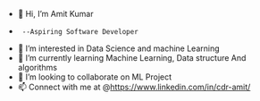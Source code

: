 - 👋 Hi, I’m Amit Kumar
-      --Aspiring Software Developer
- 👀 I’m interested in Data Science and machine Learning
- 🌱 I’m currently learning Machine Learning, Data structure And algorithms
- 💞️ I’m looking to collaborate on ML Project
- 📫 Connect with me at @https://www.linkedin.com/in/cdr-amit/ 

<!---
cdr-amit/cdr-amit is a ✨ special ✨ repository because its `README.md` (this file) appears on your GitHub profile.
You can click the Preview link to take a look at your changes.
--->
